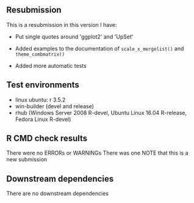 
## Resubmission
This is a resubmission in this version I have:

* Put single quotes around 'ggplot2' and 'UpSet'

* Added examples to the documentation of `scale_x_mergelist()` and 
 `theme_combmatrix()`

* Added more automatic tests

## Test environments

* linux ubuntu: r 3.5.2
* win-builder (devel and release)
* rhub (Windows Server 2008 R-devel, Ubuntu Linux 16.04 R-release, Fedora Linux R-devel)

## R CMD check results

There were no ERRORs or WARNINGs
There was one NOTE that this is a new submission

## Downstream dependencies

There are no downstream dependencies
